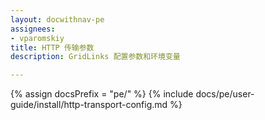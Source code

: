 ```yaml
---
layout: docwithnav-pe
assignees:
- vparomskiy
title: HTTP 传输参数
description: GridLinks 配置参数和环境变量

---
```


{% assign docsPrefix = "pe/" %}
{% include docs/pe/user-guide/install/http-transport-config.md %}